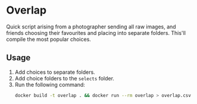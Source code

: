 # Overlap

Quick script arising from a photographer sending all raw images, and friends choosing their favourites and placing into separate folders. This'll compile the most popular choices.

## Usage
1. Add choices to separate folders.
2. Add choice folders to the `selects` folder.
3. Run the following command:
   ```sh
   docker build -t overlap . && docker run --rm overlap > overlap.csv
   ```
